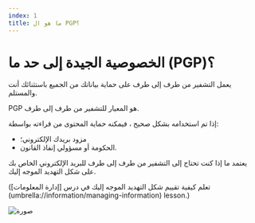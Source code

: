 ```yaml
---
index: 1
title: ما هو ال PGP؟
---
```

# الخصوصية الجيدة إلى حد ما (PGP)؟ 

يعمل التشفير من طرف إلى طرف على حماية بياناتك من الجميع باستثنائك أنت والمستلم.

PGP هو المعيار للتشفير من طرف إلى طرف.

إذا تم استخدامه بشكل صحيح ، فيمكنه حماية المحتوى من قراءته بواسطة:

*   مزود بريدك الإلكتروني؛
*   الحكومة أو مسؤولي إنفاذ القانون.

يعتمد ما إذا كنت تحتاج إلى التشفير من طرف إلى طرف للبريد الإلكتروني الخاص بك على شكل التهديد الموجه إليك.

(تعلم كيفية تقييم شكل التهديد الموجه إليك في درس [إدارة المعلومات]  (umbrella://information/managing-information) lesson.)

![صورة](email3.png)